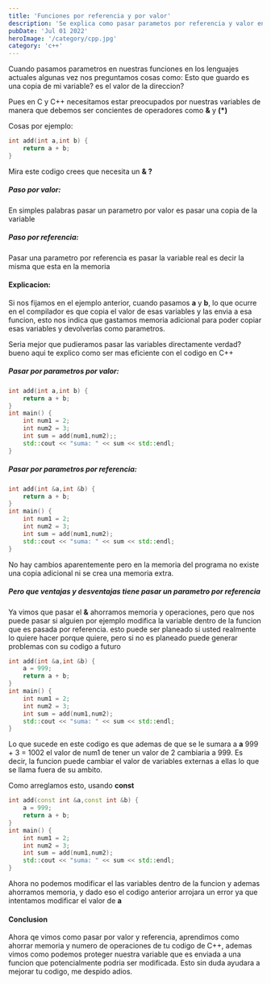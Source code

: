 ```yaml
---
title: 'Funciones por referencia y por valor'
description: 'Se explica como pasar parametos por referencia y valor en C++'
pubDate: 'Jul 01 2022'
heroImage: '/category/cpp.jpg'
category: 'c++'
---
```


Cuando pasamos parametros en nuestras funciones en los lenguajes actuales algunas vez nos preguntamos cosas como:
Esto que guardo es una copia de mi variable? es el valor de la direccion?

Pues en C y C++ necesitamos estar preocupados por nuestras variables de manera que debemos ser concientes de operadores como **&** y **(*)**

Cosas por ejemplo:
```cpp
int add(int a,int b) {
    return a + b;
}

```
Mira este codigo crees que necesita un **& ?**


##### Paso por valor:
En simples palabras pasar un parametro por valor es pasar una copia de la variable
##### Paso por referencia:
Pasar una parametro por referencia es pasar la variable real es decir la misma que esta en la memoria

#### Explicacion:
Si nos fijamos en el ejemplo anterior, cuando pasamos **a** y **b**, lo que ocurre en el compilador es que copia el valor de esas variables y las envia a esa funcion, esto 
nos indica que gastamos memoria adicional para poder copiar esas variables y devolverlas como parametros.

Seria mejor que pudieramos pasar las variables directamente verdad?
bueno aqui te explico como ser mas eficiente con el codigo en C++

##### Pasar por parametros por valor:
```cpp
int add(int a,int b) {
    return a + b;
}
int main() {
    int num1 = 2;
    int num2 = 3;
    int sum = add(num1,num2);;
    std::cout << "suma: " << sum << std::endl;
}

```
##### Pasar por parametros por referencia:
```cpp
int add(int &a,int &b) {
    return a + b;
}
int main() {
    int num1 = 2;
    int num2 = 3;
    int sum = add(num1,num2);
    std::cout << "suma: " << sum << std::endl;
}

```
No hay cambios aparentemente pero en la memoria del programa no existe una copia adicional ni se crea una memoria extra.

##### Pero que ventajas y desventajas tiene pasar un parametro por referencia
Ya vimos que pasar el **&** ahorramos memoria y operaciones, pero que nos puede pasar si alguien por ejemplo modifica la variable dentro de la funcion que es pasada por referencia.
esto puede ser planeado si usted realmente lo quiere hacer porque quiere, pero si no es planeado puede generar problemas con su codigo a futuro
```cpp
int add(int &a,int &b) {
    a = 999;
    return a + b;
}
int main() {
    int num1 = 2;
    int num2 = 3;
    int sum = add(num1,num2);
    std::cout << "suma: " << sum << std::endl;
}

```
Lo que sucede en este codigo es que ademas de que se le sumara a **a** 999 + 3 = 1002
el valor de num1 de tener un valor de 2 cambiaria a 999.
Es decir, la funcion puede cambiar el valor de variables externas a ellas lo que se llama fuera de su ambito.

Como arreglamos esto, usando **const**
```cpp
int add(const int &a,const int &b) {
    a = 999;
    return a + b;
}
int main() {
    int num1 = 2;
    int num2 = 3;
    int sum = add(num1,num2);
    std::cout << "suma: " << sum << std::endl;
}

```
Ahora no podemos modificar el las variables dentro de la funcion y ademas ahorramos memoria, y dado eso el codigo anterior arrojara un error ya que intentamos modificar el valor de **a**


#### Conclusion 
Ahora qe vimos como pasar por valor y referencia, aprendimos como ahorrar memoria y numero de operaciones de tu codigo de C++, ademas vimos como podemos proteger nuestra variable que es 
enviada a una funcion que potencialmente podria ser modificada. Esto sin duda ayudara a mejorar tu codigo, me despido adios.